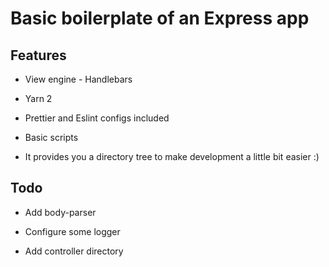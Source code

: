 # Basic boilerplate of an Express app

## Features

-   View engine - Handlebars

-   Yarn 2

-   Prettier and Eslint configs included

-   Basic scripts

-   It provides you a directory tree to make development a little bit easier :)

## Todo

-   Add body-parser

-   Configure some logger

-   Add controller directory

